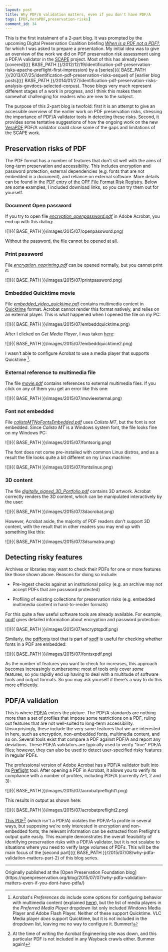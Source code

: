 ```yaml
---
layout: post
title: Why PDF/A validation matters, even if you don't have PDF/A
tags: [PDF,VeraPDF,preservation-risks]
comment_id: 34
---
```


This is the first instalment of a 2-part blog. It was prompted by the upcoming Digital Preservation Coalition briefing [*When is a PDF not a PDF?*](http://www.dpconline.org/events/details/95-preserving-pdfs-jul15), for which I was asked to prepare a presentation. My initial idea was to give an overview of the work we did on PDF preservation risk assessment using a PDF/A validator in the [SCAPE](http://www.scape-project.eu/) project. Most of this has already been [covered]({{ BASE_PATH }}/2012/12/19/identification-pdf-preservation-risks-apache-preflight-first-impression) by a [series]({{ BASE_PATH }}/2013/07/25/identification-pdf-preservation-risks-sequel) of [earlier blog posts]({{ BASE_PATH }}/2014/01/27/identification-pdf-preservation-risks-analysis-govdocs-selected-corpus). Those blogs very much represent different stages of a work in progress, and I think this makes them somewhat challenging for readers who are new to the subject.

<!-- more -->

The purpose of this 2-part blog is twofold: first it is an attempt to give an accessible overview of the earlier work on PDF preservation risks, stressing the importance of PDF/A validator tools in detecting these risks. Second, it  provides some tentative suggestions of how the ongoing work on the new [VeraPDF](http://verapdf.org/) PDF/A validator could close some of the gaps and limitations of the SCAPE work.   

## Preservation risks of PDF

The PDF format has a number of features that don't sit well with the aims of long-term preservation and accessibility. This includes encryption and password protection, external dependencies (e.g. fonts that are not embedded in a document), and reliance on external software. More details can be found in the [PDF entry of the OPF File Format Risk Registry](http://wiki.opf-labs.org/display/TR/Portable+Document+Format). Below are some examples; I included download links, so you can try them out for yourself.

### Document Open password 

If you try to open file [*encryption_openpassword.pdf*](https://github.com/openpreserve/format-corpus/blob/master/pdfCabinetOfHorrors/encryption_openpassword.pdf?raw=true) in Adobe Acrobat, you end up with this dialog:

![]({{ BASE_PATH }}/images/2015/07/openpassword.png)

Without the password, the file cannot be opened at all.

### Print password

File [*encryption_noprinting.pdf*](https://github.com/openpreserve/format-corpus/blob/master/pdfCabinetOfHorrors/encryption_noprinting.pdf?raw=true) can be opened normally, but you cannot print it:

![]({{ BASE_PATH }}/images/2015/07/printpassword.png)

### Embedded Quicktime movie

File [*embedded\_video\_quicktime.pdf*](https://github.com/openpreserve/format-corpus/blob/master/pdfCabinetOfHorrors/embedded_video_quicktime.pdf?raw=true) contains multimedia content in [Quicktime](http://fileformats.archiveteam.org/wiki/Quicktime) format. Acrobat cannot render this format natively, and relies on an external player. This is what happened when I opened the file on my PC:  

![]({{ BASE_PATH }}/images/2015/07/embeddquicktime.png)

After I clicked on *Get Media Player*, I was taken [here](http://cgi.adobe.com/special/acrobat/mediaplayerfinder/mediaplayerfinder.cgi?):

![]({{ BASE_PATH }}/images/2015/07/embeddquicktime2.png)

I wasn't able to configure Acrobat to use a media player that supports Quicktime [^1].

### External reference to multimedia file

The file [*movie.pdf*](https://web.archive.org/web/20100714002808/http://acroeng.adobe.com/Test_Files/movie/movie.pdf) contains references to external multimedia files. If you click on any of them you get an error like this one:

![]({{ BASE_PATH }}/images/2015/07/movieexternal.png)

### Font not embedded

File [*calistoMTNoFontsEmbedded.pdf*](https://github.com/openpreserve/format-corpus/blob/master/pdfCabinetOfHorrors/calistoMTNoFontsEmbedded.pdf?raw=true) uses *Calisto MT*, but the font is not embedded. Since *Calisto MT* is a Windows system font, the file looks fine on my Windows PC: 

![]({{ BASE_PATH }}/images/2015/07/fontsorig.png)

The font does not come pre-installed with common Linux distros, and as a result the file looks quite a bit different on my Linux machine:

![]({{ BASE_PATH }}/images/2015/07/fontslinux.png)

### 3D content

The file [*digitally_signed_3D_Portfolio.pdf*](https://github.com/openpreserve/format-corpus/blob/master/pdfCabinetOfHorrors/digitally_signed_3D_Portfolio.pdf?raw=true) contains 3D artwork. Acrobat correctly renders the 3D content, which can be manipulated interactively by the user:

![]({{ BASE_PATH }}/images/2015/07/3dacrobat.png)

However, Acrobat aside, the majority of PDF readers don't support 3D content, with the result that in other readers you may end up with something like this:

![]({{ BASE_PATH }}/images/2015/07/3dsumatra.png)

## Detecting risky features

Archives or libraries may want to check their PDFs for one or more features like those shown above. Reasons for doing so include:

* Pre-ingest checks against an institutional policy (e.g. an archive may not accept PDFs that are password protected)

* Profiling of existing collections for preservation risks (e.g. embedded multimedia content in hard-to-render formats)

For this quite a few useful software tools are already available. For example, [qpdf](https://github.com/qpdf/qpdf) gives detailed information about encryption and password protection:

![]({{ BASE_PATH }}/images/2015/07/encryptqpdf.png)

Similarly, the [pdffonts](http://www.linuxcommand.org/man_pages/pdffonts1.html) tool that is part of [xpdf](http://www.foolabs.com/xpdf/) is useful for checking whether fonts in a PDF are embedded:

![]({{ BASE_PATH }}/images/2015/07/fontsxpdf.png)

As the number of features you want to check for increases, this approach becomes increasingly cumbersome: most of tools only cover *some* features, so you rapidly end up having to deal with a multitude of software tools and output formats. So you may ask yourself if there's a way to do this more efficiently.

## PDF/A validation

This is where [PDF/A](https://en.wikipedia.org/wiki/PDF/A) enters the picture. The PDF/A standards are nothing more than a set of profiles that impose some restrictions on a PDF, ruling out features that are not well-suited to long-term accessibility. Unsurprisingly, these include the very same features that we are interested in here, such as encryption, non-embedded fonts, multimedia content, and so on. Several tools exist that compare a PDF against PDF/A and report any deviations. These PDF/A validators are typically used to verify "true" PDF/A files; however, they can also be used to detect user-specified risky features in regular PDFs.

The professional version of Adobe Acrobat has a PDF/A validator built into its [Preflight](http://help.adobe.com/en_US/acrobat/X/pro/using/WS58a04a822e3e50102bd615109794195ff-7b82.w.html) tool. After opening a PDF in Acrobat, it allows you to verify its compliance with a number of profiles, including PDF/A (currently A-1, 2 and 3):

![]({{ BASE_PATH }}/images/2015/07/acrobatpreflight1.png)

This results in output as shown here:

![]({{ BASE_PATH }}/images/2015/07/acrobatpreflight2.png) 

[This PDF](http://acroeng.adobe.com/Test_Files/classic_multimedia//Jpeg_linked.pdf)[^2] (which isn't a PDF/A) violates the PDF/A-1a profile in several ways, but supposing we're only interested in encryption and non-embedded fonts, the relevant information can be extracted from Preflight's output quite easily. This example demonstrates the overall feasibility of identifying preservation risks with a PDF/A validator, but it is not scalabe to situations where you need to verify large volumes of PDFs. This will be the main focus of the [second part]({{ BASE_PATH }}/2015/07/08/why-pdfa-validation-matters-part-2) of this blog series.

[^1]: Acrobat's *Preferences* do include some options for configuring behavior with multimedia content (explained [here](https://helpx.adobe.com/acrobat/using/playing-video-audio-multimedia-formats.html)), but the list of media players in the *Preferred Media Player* dropdown list only included Windows Media Player and Adobe Flash Player. Neither of these support Quicktime. VLC Media player *does* support Quicktime, but it is not included in the dropdown list, leaving me no way to configure it. Bummer!

[^2]: At the time of writing the Acrobat Engineering site was down, and this particular PDF is not included in any Wayback crawls either. Bummer again!

<hr>
Originally published at the [Open Preservation Foundation blog](https://openpreservation.org/blog/2015/07/07/why-pdfa-validation-matters-even-if-you-dont-have-pdfa/)
